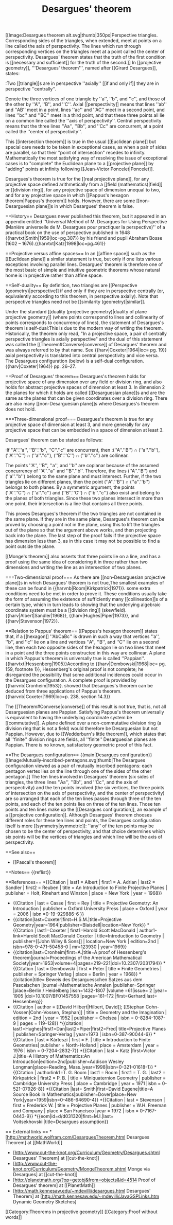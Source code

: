 ﻿---
lastrevid: 636317203
pageid: 358488
canonicalurl: http://en.wikipedia.org/wiki/Desargues%27_theorem
title: Desargues' theorem
editurl: http://en.wikipedia.org/w/index.php?title=Desargues%27_theorem&action=edit
length: 13004
contentmodel: wikitext
pagelanguage: en
touched: 2015-02-14T13:05:20Z
ns: 0
fullurl: http://en.wikipedia.org/wiki/Desargues'_theorem
---

[[Image:Desargues theorem alt.svg|thumb|350px|Perspective triangles. Corresponding sides of the triangles, when extended, meet at points on a line called the axis of perspectivity. The lines which run through corresponding vertices on the triangles meet at a point called the center of perspectivity. Desargues' theorem states that the truth of the first condition is [[necessary and sufficient]] for the truth of the second.]]
In [[projective geometry]], '''Desargues' theorem''', named after [[Girard Desargues]], states:

:Two [[triangle]]s are in perspective ''axially'' [[if and only if]] they are in perspective ''centrally''.

Denote the three vertices of one triangle by ''a'', ''b'', and ''c'', and those of the other by ''A'', ''B'',  and ''C''.  Axial [[perspectivity]] means that lines ''ab'' and ''AB'' meet in a point, lines ''ac'' and ''AC'' meet in a second point, and lines ''bc'' and ''BC'' meet in a third point, and that these three points all lie on a common line called the ''axis of perspectivity''.  Central perspectivity means that the three lines ''Aa'', ''Bb'', and ''Cc'' are concurrent, at a point called the ''center of perspectivity''.

This [[intersection theorem]] is true in the usual [[Euclidean plane]] but special care needs to be taken in exceptional cases, as when a pair of sides are parallel, so that their "point of intersection" recedes to infinity.  Mathematically the most satisfying way of resolving the issue of exceptional cases is to "complete" the Euclidean plane to a [[projective plane]] by "adding" points at infinity following [[Jean-Victor Poncelet|Poncelet]].

Desargues's theorem is true for the [[real projective plane]], for any projective space defined arithmetically from a [[field (mathematics)|field]] or [[division ring]], for any projective space of dimension unequal to two, and for any projective space in which [[Pappus's hexagon theorem|Pappus's theorem]] holds. However, there are some [[non-Desarguesian plane]]s in which Desargues' theorem is false.

==History==
Desargues never published this theorem, but it appeared in an appendix entitled ''Universal Method of M. Desargues for Using Perspective (Maniére universelle de M. Desargues pour practiquer la perspective)'' of a practical book on the use of perspective published in 1648 <ref>{{harvtxt|Smith|1959|loc=pg.307}}</ref> by his friend and pupil Abraham Bosse (1602 &ndash; 1676).<ref>{{harvtxt|Katz|1998|loc=pg.461}}</ref>

==Projective versus affine spaces==
In an [[affine space]] such as the [[Euclidean plane]] a similar statement is true, but only if one lists various exceptions involving parallel lines. Desargues' theorem is therefore one of the most basic of simple and intuitive geometric theorems whose natural home is in projective rather than affine space.

==Self-duality==
By definition, two triangles are [[Perspective (geometry)|perspective]] if and only if they are in perspective centrally (or, equivalently according to this theorem, in perspective axially). Note that perspective triangles need not be [[similarity (geometry)|similar]].

Under the standard [[duality (projective geometry)|duality of plane projective geometry]] (where points correspond to lines and collinearity of points corresponds to concurrency of lines), the statement of Desargues's theorem is self-dual:<ref>This is due to the modern way of writing the theorem. Historically, the theorem only read, "In a projective space, a pair of centrally perspective triangles is axially perspective" and the dual of this statement was called the [[Theorem#Converse|converse]] of Desargues' theorem and was always referred to by that name. See {{harv|Coxeter|1964|loc= pg. 19}} </ref> axial perspectivity is translated into central perspectivity and vice versa. The Desargues configuration (below) is a self-dual configuration.<ref>{{harv|Coxeter|1964}}  pp.&nbsp;26–27.</ref>

==Proof of Desargues' theorem==
Desargues's theorem holds for projective space of any dimension over any field or division ring, and also holds for abstract projective spaces of dimension at least 3. In dimension 2 the planes for which it holds are called [[Desarguesian plane]]s and are the same as the planes that can be given coordinates over a division ring. There are also many [[non-Desarguesian plane]]s where Desargues's theorem does not hold.

===Three-dimensional proof===
Desargues's theorem is true for any projective space of dimension at least&nbsp;3, and more generally for any projective space that can be embedded in a space of dimension at least&nbsp;3. 

Desargues' theorem can be stated as follows:

:If ''A''.''a'', ''B''.''b'', ''C''.''c'' are concurrent, then
:(''A''.''B'')&nbsp;∩&nbsp;(''a''.''b''), (''A''.''C'')&nbsp;∩&nbsp;(''a''.''c''), (''B''.''C'')&nbsp;∩&nbsp;(''b''.''c'') are collinear.

The points ''A'', ''B'', ''a'', and ''b'' are coplanar because of the assumed concurrency of ''A''.''a'' and ''B''.''b''. Therefore, the lines (''A''.''B'') and (''a''.''b'') belong to the same plane and must intersect. Further, if the two triangles lie on different planes, then the point (''A''.''B'')&nbsp;∩&nbsp;(''a''.''b'') belongs to both planes. By a symmetric argument, the points (''A''.''C'')&nbsp;∩&nbsp;(''a''.''c'') and (''B''.''C'')&nbsp;∩&nbsp;(''b''.''c'') also exist and belong to the planes of both triangles. Since these two planes intersect in more than one point, their intersection is a line that contains all three points.

This proves Desargues's theorem if the two triangles are not contained in the same plane. If they are in the same plane, Desargues's theorem can be proved by choosing a point not in the plane, using this to lift the triangles out of the plane so that the argument above works, and then projecting back into the plane. 
The last step of the proof fails if the projective space has dimension less than 3, as in this case it may not be possible to find a point outside the plane. 

[[Monge's theorem]] also asserts that three points lie on a line, and has a proof using the same idea of considering it in three rather than two dimensions and writing the line as an intersection of two planes.

===Two-dimensional proof===
As there are [[non-Desarguesian projective plane]]s in which Desargues' theorem is not true,<ref>The smallest examples of these can be found in {{harvnb|Room|Kirkpatrick|1971}}.</ref>  some extra conditions need to be met in 
order to prove it. These conditions usually take the form of assuming the existence of sufficiently many [[collineation]]s of a certain type, which in turn leads to showing that the underlying algebraic coordinate system must be a [[division ring]] (skewfield).<ref>{{harv|Albert|Sandler|1968}}, {{harv|Hughes|Piper|1973}}, and {{harv|Stevenson|1972}}.</ref> 

==Relation to Pappus' theorem==
[[Pappus's hexagon theorem]] states that, if a [[hexagon]] ''AbCaBc'' is drawn in such a way that vertices ''a'', ''b'', and ''c'' lie on a line and vertices ''A'', ''B'', and ''C'' lie on a second line, then each two opposite sides of the hexagon lie on two lines that meet in a point and the three points constructed in this way are collinear. A plane in which Pappus's theorem is universally true is called ''Pappian''.
{{harvtxt|Hessenberg|1905}}<ref>According to {{harv|Dembowski|1968|loc= pg. 159, footnote 1}}, Hessenberg's original proof is not complete; he disregarded the possibility that some additional incidences could occur in the Desargues configuration. A complete proof is provided by {{harvnb|Cronheim|1953}}.</ref> showed that Desargues's theorem can  be deduced from three applications of Pappus's theorem. <ref>{{harvnb|Coxeter|1969|loc=p. 238, section 14.3}}</ref>

The [[Theorem#Converse|converse]] of this result is not true, that is, not all Desarguesian planes are Pappian. Satisfying Pappus's theorem universally is equivalent to having the underlying coordinate system be [[commutative]]. A plane defined over a non-commutative division ring (a division ring that is not a field) would therefore be Desarguesian but not Pappian. However, due to [[Wedderburn's little theorem]], which states that all ''finite'' division rings are fields, all ''finite'' Desarguesian planes are Pappian. There is no known, satisfactory geometric proof of this fact.

==The Desargues configuration==
{{main|Desargues configuration}}
[[Image:Mutually-inscribed-pentagons.svg|thumb|The Desargues configuration viewed as a pair of mutually inscribed pentagons: each pentagon vertex lies on the line through one of the sides of the other pentagon.]]
The ten lines involved in Desargues' theorem (six sides of triangles, the three lines ''Aa'', ''Bb'', and ''Cc'', and the axis of perspectivity) and the ten points involved (the six vertices, the three points of intersection on the axis of perspectivity, and the center of perspectivity) are so arranged that each of the ten lines passes through three of the ten points, and each of the ten points lies on three of the ten lines.  Those ten points and ten lines make up the [[Desargues configuration]], an example of a [[projective configuration]]. Although Desargues' theorem chooses different roles for these ten lines and points, the Desargues configuration itself is more [[symmetry|symmetric]]: ''any'' of the ten points may be chosen to be the center of perspectivity, and that choice determines which six points will be the vertices of triangles and which line will be the axis of perspectivity.

==See also==
* [[Pascal's theorem]]

==Notes==
{{reflist}}

==References==
*{{Citation | last1 = Albert | first1 = A. Adrian | last2 = Sandler | first2 = Reuben | title = An Introduction to Finite Projective Planes | publisher = Holt, Rinehart and Winston | place = New York | year = 1968}}
* {{Citation | last = Casse | first = Rey | title = Projective Geometry: An Introduction | publisher = Oxford University Press | place = Oxford | year = 2006 | isbn =0-19-929886-6 }}
* {{citation|last=Coxeter|first=H.S.M.|title=Projective Geometry|year=1964|publisher=Blaisdell|location=New York}}
*{{Citation | last1=Coxeter | first1=Harold Scott MacDonald | author1-link=Harold Scott MacDonald Coxeter | title=Introduction to Geometry | publisher=[[John Wiley & Sons]] | location=New York | edition=2nd | isbn=978-0-471-50458-0 | mr=123930 | year=1969}}
*  {{citation|last=Cronheim|first=A.|title=A proof of Hessenberg's theorem|journal=Proceedings of the American Mathematical Society|year=1953|volume=4|pages=219–221|doi=10.2307/2031794}}
*{{Citation | last = Dembowski | first = Peter | title = Finite Geometries | publisher = Springer Verlag | place = Berlin | year = 1968}}
*{{citation|title= Beweis des Desarguesschen Satzes aus dem Pascalschen
|journal=Mathematische Annalen
|publisher=Springer |place=Berlin / Heidelberg
|issn=1432-1807 
|volume =61|issue=  2 |year= 1905
|doi=10.1007/BF01457558
|pages=161&ndash;172
|first=Gerhard|last= Hessenberg}}
* {{Citation
  | author = [[David Hilbert|Hilbert, David]]; [[Stephan Cohn-Vossen|Cohn-Vossen, Stephan]]
  | title = Geometry and the Imagination
  | edition = 2nd
  | year = 1952
  | publisher = Chelsea
  | isbn = 0-8284-1087-9
  | pages = 119–128}}
*{{citation| last1=Hughes|first1=Dan|last2=Piper|first2=Fred| title=Projective Planes | publisher=Springer-Verlag | year=1973 | isbn=0-387-90044-6}}
*{{Citation | last = Kárteszi | first = F. | title = Introduction to Finite Geometries| publisher = North-Holland | place = Amsterdam | year = 1976 | isbn = 0-7204-2832-7}}
*{{Citation | last = Katz |first=Victor J.|title=A History of Mathematics:An Introduction|edition=2nd|publisher=Addison Wesley Longman|place=Reading, Mass.|year=1998|isbn=0-321-01618-1}}
*{{Citation | authorlink1=T. G. Room | last1 = Room | first1 = T. G. | last2 = Kirkpatrick | first2 = P. B. | title = Miniquaternion Geometry | publisher = Cambridge University Press | place = Cambridge | year = 1971 |isbn = 0-521-07926-8}}
*{{Citation |last= Smith|first=David Eugene|title=A Source Book in Mathematics|publisher=Dover|place=New York|year=1959|isbn=0-486-64690-4}}
*{{Citation | last = Stevenson | first = Frederick W. | title = Projective Planes | publisher = W.H. Freeman and Company | place = San Francisco |year = 1972 | isbn = 0-7167-0443-9}}
*{{eom|id=d/d031320|first=M.I.|last= Voitsekhovskii|title=Desargues assumption}}

== External links ==
*[http://mathworld.wolfram.com/DesarguesTheorem.html Desargues Theorem] at [[MathWorld]]
* [http://www.cut-the-knot.org/Curriculum/Geometry/Desargues.shtml Desargues' Theorem] at [[cut-the-knot]]
* [http://www.cut-the-knot.org/Curriculum/Geometry/MongeTheorem.shtml Monge via Desargues] at [[cut-the-knot]]
* [http://planetmath.org/?op=getobj&from=objects&id=4514 Proof of Desargues' theorem] at [[PlanetMath]]
* [http://math.kennesaw.edu/~mdevilli/desargues.html Desargues' Theorem] at [http://math.kennesaw.edu/~mdevilli/JavaGSPLinks.htm Dynamic Geometry Sketches]

[[Category:Theorems in projective geometry]]
[[Category:Proof without words]]